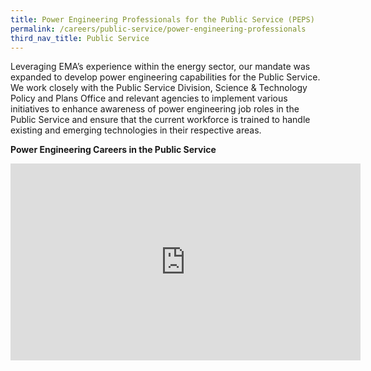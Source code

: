 ```yaml
---
title: Power Engineering Professionals for the Public Service (PEPS)
permalink: /careers/public-service/power-engineering-professionals
third_nav_title: Public Service
---
```

Leveraging EMA’s experience within the energy sector, our mandate was expanded to develop power engineering capabilities for the Public Service. We work closely with the Public Service Division, Science & Technology Policy and Plans Office and relevant agencies to implement various initiatives to enhance awareness of power engineering job roles in the Public Service and ensure that the current workforce is trained to handle existing and emerging technologies in their respective areas.

**Power Engineering Careers in the Public Service**  
<iframe width="560" height="315" src="https://www.youtube.com/embed/1QZrW_t02oY" frameborder="0"></iframe>
